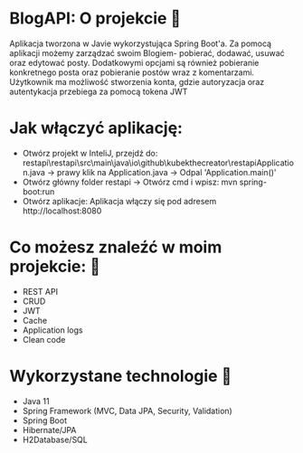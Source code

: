 # BlogAPI: O projekcie 📕


Aplikacja tworzona w Javie wykorzystująca Spring Boot'a. Za pomocą aplikacji możemy zarządzać swoim Blogiem- pobierać, dodawać, usuwać oraz edytować posty. 
Dodatkowymi opcjami są również pobieranie konkretnego posta oraz pobieranie postów wraz z komentarzami.  
Użytkownik ma możliwość stworzenia konta, gdzie autoryzacja oraz autentykacja przebiega za pomocą tokena JWT

# Jak włączyć aplikację:
- Otwórz projekt w InteliJ, przejdź do: restapi\restapi\src\main\java\io\github\kubekthecreator\restapiApplication.java -> prawy klik na Application.java -> Odpal 'Application.main()'
- Otwórz główny folder restapi -> Otwórz cmd i wpisz: mvn spring-boot:run
- Otwórz aplikacje:
Aplikacja włączy się pod adresem http://localhost:8080

# Co możesz znaleźć w moim projekcie: 🎉
- REST API
- CRUD
- JWT
- Cache
- Application logs
- Clean code

# Wykorzystane technologie 🔧
- Java 11
- Spring Framework (MVC, Data JPA, Security, Validation)
- Spring Boot
- Hibernate/JPA
- H2Database/SQL
